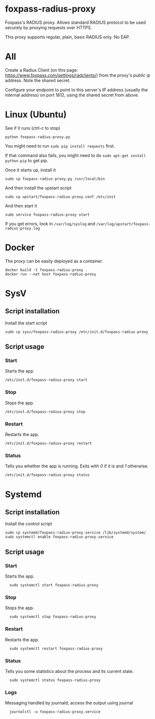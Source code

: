 # foxpass-radius-proxy
Foxpass's RADIUS proxy. Allows standard RADIUS protocol to be used securely by proxying requests over HTTPS.

This proxy supports regular, plain, basic RADIUS only. No EAP.

All
===
Create a Radius Client (on this page: https://www.foxpass.com/settings/radclients/) from the proxy's *public* ip address. Note the shared secret.

Configure your endpoint to point to this server's IP address (usually the internal address) on port 1812, using the shared secret from above.

Linux (Ubuntu)
=====

See if it runs (ctrl-c to stop)
```
python foxpass-radius-proxy.py
```

You might need to run `sudo pip install requests` first.

If that command also fails, you might need to do `sudo apt-get install python-pip` to get pip.

Once it starts up, install it
```
sudo cp foxpass-radius-proxy.py /usr/local/bin
```

And then install the upstart script
```
sudo cp upstart/foxpass-radius-proxy.conf /etc/init
```

And then start it
```
sudo service foxpass-radius-proxy start
```

If you get errors, look in `/var/log/syslog` and `/var/log/upstart/foxpass-radius-proxy.log`

Docker
=====

The proxy can be easily deployed as a container.

```shell
docker build -t foxpass-radius-proxy .
docker run --net host foxpass-radius-proxy
```

SysV
=====

Script installation
------------
Install the start script
```
sudo cp sysv/foxpass-radius-proxy /etc/init.d/foxpass-radius-proxy
```

Script usage
------------

### Start ###

Starts the app.

    /etc/init.d/foxpass-radius-proxy start

### Stop ###

Stops the app.

    /etc/init.d/foxpass-radius-proxy stop

### Restart ###

Restarts the app.

    /etc/init.d/foxpass-radius-proxy restart

### Status ###

Tells you whether the app is running. Exits with _0_ if it is and _1_
otherwise.

    /etc/init.d/foxpass-radius-proxy status

Systemd
=====

Script installation
------------
Install the control script
```
sudo cp systemd/foxpass-radius-proxy.service /lib/systemd/system/
sudo systemctl enable foxpass-radius-proxy.service
```

Script usage
------------

### Start ###

Starts the app.

      sudo systemctl start foxpass-radius-proxy

### Stop ###

Stops the app.

      sudo systemctl stop foxpass-radius-proxy

### Restart ###

Restarts the app.

      sudo systemctl restart foxpass-radius-proxy

### Status ###

Tells you some statistics about the process and its current state.

      sudo systemctl status foxpass-radius-proxy

### Logs ###

Messaging handled by journald; access the output using journal

      journalctl -u foxpass-radius-proxy.service
